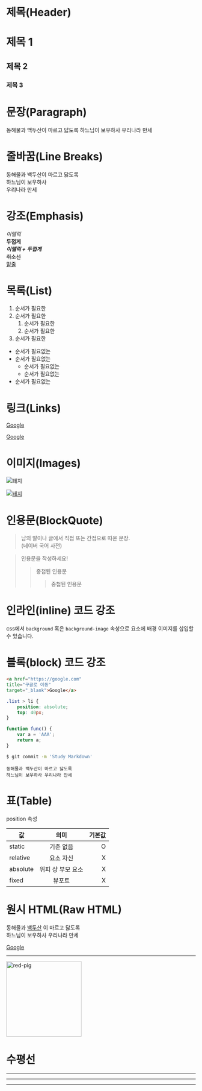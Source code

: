 # 제목(Header)

# 제목 1
## 제목 2
### 제목 3

# 문장(Paragraph)

동해물과 백두산이 마르고 닳도록 
하느님이 보우하사 우리나라 만세

# 줄바꿈(Line Breaks)

동해물과 백두산이 마르고 닳도록  
하느님이 보우하사<br>우리나라 만세

# 강조(Emphasis)

_이텔릭_  
**두껍게**  
**_이텔릭 + 두껍게_**  
~~취소선~~  
<u>밑줄</u>  

# 목록(List)

1. 순서가 필요한  
1. 순서가 필요한  
    1. 순서가 필요한  
    1. 순서가 필요한      
1. 순서가 필요한  

- 순서가 필요없는
- 순서가 필요없는
  - 순서가 필요없는
  - 순서가 필요없는
- 순서가 필요없는

# 링크(Links)

[Google](https://google.com "구글로 이동")  

<a href="https://google.com"
title="구글로 이동"
target="_blank">Google</a>

# 이미지(Images)

![돼지](https://upload.wikimedia.org/wikipedia/en/f/fc/Porco_Rosso_%28Movie_Poster%29.jpg)

[![돼지](https://upload.wikimedia.org/wikipedia/en/f/fc/Porco_Rosso_%28Movie_Poster%29.jpg)](https://google.com) 

# 인용문(BlockQuote)

>남의 말이나 글에서 직접 또는 간접으로 따온 문장.  
>(네이버 국어 사전)  

>인용문을 작성하세요!  
>> 중첩된 인용문
>>> 중첩된 인용문

# 인라인(inline) 코드 강조

css에서 `background` 혹은 `background-image` 속성으로 요소에 배경 이미지를 삽입할 수 있습니다.

 # 블록(block) 코드 강조

 ```html
 <a href="https://google.com"
title="구글로 이동"
target="_blank">Google</a>
```

```css
.list > li {
    position: absolute;
    top: 40px;
}
```

```javascript
function func() {
    var a = 'AAA';
    return a;
}
```

```bash
$ git commit -m 'Study Markdown'
```

```plaintext
동해물과 백두산이 마르고 닳도록 
하느님이 보우하사 우리나라 만세
```

# 표(Table)

position 속성

값 | 의미 | 기본값 
--|:--:|--:
static | 기준 없음 | O
relative | 요소 자신 | X
absolute | 위피 상 부모 요소 | X
fixed | 뷰포트 | X

# 원시 HTML(Raw HTML)

동해물과 <span style="text-decoration: underline;">백두산</span> 이 마르고 닳도록<br>
하느님이 보우하사 우리나라 만세

 <a href="https://google.com"
title="구글로 이동"
target="_blank">Google</a>

---  

<img width='200' src='https://upload.wikimedia.org/wikipedia/en/f/fc/Porco_Rosso_%28Movie_Poster%29.jpg' alt='red-pig'/>

# 수평선

---

***
  
___